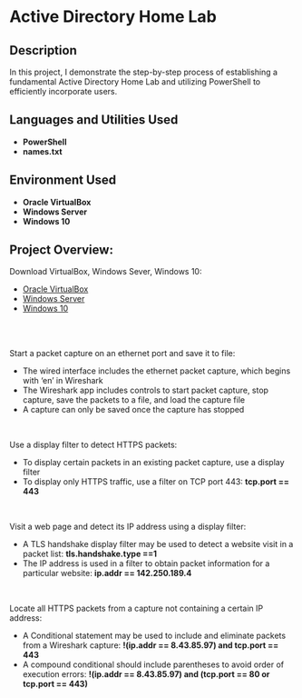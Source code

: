 <h1>Active Directory Home Lab</h1>


<h2>Description</h2>
In this project, I demonstrate the step-by-step process of establishing a fundamental Active Directory Home Lab and utilizing PowerShell to efficiently incorporate users.
<br />


<h2>Languages and Utilities Used</h2>

- <b>PowerShell</b>
- <b>names.txt</b>

<h2>Environment Used </h2>

- <b>Oracle VirtualBox</b>
- <b>Windows Server</b>
- <b>Windows 10</b>

<h2>Project Overview:</h2>

Download VirtualBox, Windows Sever, Windows 10: <br/>

- <a href="https://www.virtualbox.org/wiki/Downloads">Oracle VirtualBox</a>
- <a href="https://www.microsoft.com/en-us/evalcenter/download-windows-server-2019">Windows Server</a>
- <a href="https://www.microsoft.com/en-us/software-download/windows10">Windows 10</a>

<p align="center">
<br />
<br />
 
Start a packet capture on an ethernet port and save it to file: <br/>

- The wired interface includes the ethernet packet capture, which begins with ‘en’ in Wireshark
- The Wireshark app includes controls to start packet capture, stop capture, save the packets to a file, and load the capture file
- A capture can only be saved once the capture has stopped

<p align="center">
<br />

Use a display filter to detect HTTPS packets:  <br/>

- To display certain packets in an existing packet capture, use a display filter
- To display only HTTPS traffic, use a filter on TCP port 443: **tcp.port == 443**
 
<p align="center">
<br />

Visit a web page and detect its IP address using a display filter:  <br/>

- A TLS handshake display filter may be used to detect a website visit in a packet list: **tls.handshake.type ==1**
- The IP address is used in a filter to obtain packet information for a particular website: **ip.addr == 142.250.189.4**

<p align="center">
<br />
 
Locate all HTTPS packets from a capture not containing a certain IP address:  <br/>

- A Conditional statement may be used to include and eliminate packets from a Wireshark capture: **!(ip.addr == 8.43.85.97) and tcp.port == 443**
- A compound conditional should include parentheses to avoid order of execution errors: **!(ip.addr == 8.43.85.97) and (tcp.port == 80 or tcp.port == 443)**

<p align="center">
<br />

<!--
 ```diff
- text in red
+ text in green
! text in orange
# text in gray
@@ text in purple (and bold)@@
- **Multimodal Encoding Stage.** Leveraging established encoders to encode inputs in various modalities, where these representations are projected into language-like representations comprehensible to the LLM through a projection layer.
<img src="https://imgur.com/geP0kkD.png" height="80%" width="80%" alt="Installation Steps"/>
```
--!>
